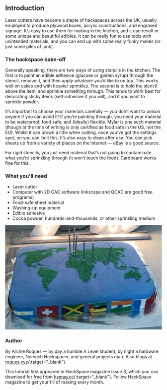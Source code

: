 ## Introduction

Laser cutters have become a staple of hackspaces across the UK, usually employed to produce plywood boxes, acrylic constructions, and engraved signage. It’s easy to use them for making in the kitchen, and it can result in some unique and beautiful edibles. It can be really fun to use tools with unintended materials, and you can end up with some really funky makes (or just some piles of junk).

### The hackspace bake-off

Generally speaking, there are two ways of using stencils in the kitchen. The first is to paint an edible adhesive (glucose or golden syrup) through the stencil, remove it, and then apply whatever you’d like to on top. This works well on cakes and with heavier sprinkles. The second is to hold the stencil above the item, and sprinkle something through. This tends to work best for decorating sticky items (self-adhesive if you will), and if you want to sprinkle powder. 

It’s important to choose your materials carefully — you don’t want to poison anyone if you can avoid it! If you’re painting through, you need your material to be waterproof, food safe, and (ideally) flexible. Mylar is one such material (though at the time of writing is only certified as food safe in the US, not the EU). Whilst it can brown a little when cutting, once you’ve got the settings spot, on you can limit this. It’s also easy to clean after use. You can pick sheets up from a variety of places on the internet — eBay is a good source. 

For rigid stencils, you just need material that’s not going to contaminate what you’re sprinkling through (it won’t touch the food). Cardboard works fine for this. 

### What you'll need

* Laser cutter
* Computer with 2D CAD software (Inkscape and QCAD are good free programs)
* Food-safe sheet material 
* Washing-up equipment
* Edible adhesive
* Cocoa powder, hundreds-and-thousands, or other sprinkling medium

![This cake was made by painting watered-down glucose through a Mylar stencil onto roll out icing, and applying green sugar crystals](images/cake.JPG)

### Author
By Archie Roques — by day a humble A Level student, by night a hardware engineer, Norwich Hackspacer, and general projects man. Also blogs at [roques.xyz](roques.xyz){:target="_blank"}.

This tutorial first appeared in HackSpace magazine issue 3, which you can download for free from [hsmag.cc](https://hsmag.cc){:target="_blank"}. Follow HackSpace magazine to get your fill of making every month.
